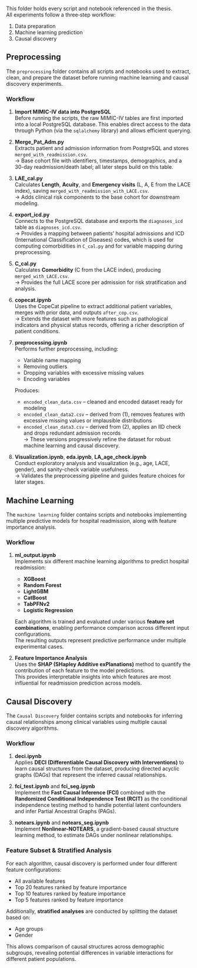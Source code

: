 This folder holds every script and notebook referenced in the thesis.  
All experiments follow a three‑step workflow:  
1) Data preparation  
2) Machine learning prediction  
3) Causal discovery  

## Preprocessing

The `preprocessing` folder contains all scripts and notebooks used to extract, clean, and prepare the dataset before running machine learning and causal discovery experiments.

### Workflow
1. **Import MIMIC-IV data into PostgreSQL**  
   Before running the scripts, the raw MIMIC-IV tables are first imported into a local PostgreSQL database. This enables direct access to the data through Python (via the `sqlalchemy` library) and allows efficient querying.

2. **Merge_Pat_Adm.py**  
   Extracts patient and admission information from PostgreSQL and stores `merged_with_readmission.csv`.  
   → Base cohort file with identifiers, timestamps, demographics, and a 30-day readmission/death label; all later steps build on this table.

3. **LAE_cal.py**  
   Calculates **Length**, **Acuity**, and **Emergency visits** (L, A, E from the LACE index), saving `merged_with_readmission_with_LACE.csv`.  
   → Adds clinical risk components to the base cohort for downstream modeling.

4. **export_icd.py**  
   Connects to the PostgreSQL database and exports the `diagnoses_icd` table as `diagnoses_icd.csv`.  
   → Provides a mapping between patients’ hospital admissions and ICD (International Classification of Diseases) codes, which is used for computing comorbidities in `C_cal.py` and for variable mapping during preprocessing.

5. **C_cal.py**  
   Calculates **Comorbidity** (C from the LACE index), producing `merged_with_LACE.csv`.  
   → Provides the full LACE score per admission for risk stratification and analysis.

6. **copecat.ipynb**  
   Uses the CopeCat pipeline to extract additional patient variables, merges with prior data, and outputs `after_cop.csv`.  
   → Extends the dataset with more features such as pathological indicators and physical status records, offering a richer description of patient conditions.

7. **preprocessing.ipynb**  
   Performs further preprocessing, including:  
   - Variable name mapping  
   - Removing outliers  
   - Dropping variables with excessive missing values  
   - Encoding variables  

   Produces:  
   - `encoded_clean_data.csv` – cleaned and encoded dataset ready for modeling  
   - `encoded_clean_data2.csv` – derived from (1), removes features with excessive missing values or implausible distributions  
   - `encoded_clean_data3.csv` – derived from (2), applies an IID check and drops redundant admission records  
   → These versions progressively refine the dataset for robust machine learning and causal discovery.

8. **Visualization.ipynb**, **eda.ipynb**, **LA_age_check.ipynb**  
   Conduct exploratory analysis and visualization (e.g., age, LACE, gender), and sanity-check variable usefulness.  
   → Validates the preprocessing pipeline and guides feature choices for later stages.

## Machine Learning

The `machine learning` folder contains scripts and notebooks implementing multiple predictive models for hospital readmission, along with feature importance analysis.

### Workflow
1. **ml_output.ipynb**  
   Implements six different machine learning algorithms to predict hospital readmission:
   - **XGBoost**  
   - **Random Forest**  
   - **LightGBM**  
   - **CatBoost**  
   - **TabPFNv2**  
   - **Logistic Regression**  

   Each algorithm is trained and evaluated under various **feature set combinations**, enabling performance comparison across different input configurations.  
   The resulting outputs represent predictive performance under multiple experimental cases.

2. **Feature Importance Analysis**  
   Uses the **SHAP (SHapley Additive exPlanations)** method to quantify the contribution of each feature to the model predictions.  
   This provides interpretable insights into which features are most influential for readmission prediction across models.

## Causal Discovery

The `Causal Discovery` folder contains scripts and notebooks for inferring causal relationships among clinical variables using multiple causal discovery algorithms.

### Workflow
1. **deci.ipynb**  
   Applies **DECI (Differentiable Causal Discovery with Interventions)** to learn causal structures from the dataset, producing directed acyclic graphs (DAGs) that represent the inferred causal relationships.

2. **fci_test.ipynb** and **fci_seg.ipynb**  
   Implement the **Fast Causal Inference (FCI)** combined with the **Randomized Conditional Independence Test (RCIT)** as the conditional independence testing method to handle potential latent confounders and infer Partial Ancestral Graphs (PAGs).  

3. **notears.ipynb** and **notears_seg.ipynb**  
   Implement **Nonlinear-NOTEARS**, a gradient-based causal structure learning method, to estimate DAGs under nonlinear relationships.

### Feature Subset & Stratified Analysis
For each algorithm, causal discovery is performed under four different feature configurations:
- All available features  
- Top 20 features ranked by feature importance  
- Top 10 features ranked by feature importance  
- Top 5 features ranked by feature importance  

Additionally, **stratified analyses** are conducted by splitting the dataset based on:
- Age groups  
- Gender  

This allows comparison of causal structures across demographic subgroups, revealing potential differences in variable interactions for different patient populations.
